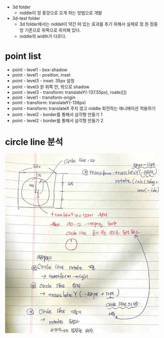 - 3d folder
  - niddle이 정 중앙으로 오게 하는 방법으로 개발
- 3d-test folder
  - 3d folder에서는 niddel이 약간 떠 있는 효과를 추기 위해서 실제로 정 원 정중앙 기준으로 위쪽으로 위치해 있다.
  - niddle의 width가 다르다.

# point list

- point - level1 - box-shadow
- point - level1 - position, inset
- point - level3 - inset: 35px 설정
- point - level3 원 위쪽 안, 밖으로 shadow
- point - level3 - transform: translateY(-137.55px), roate([])
- point - level1 - transform-origin
- point - transform: translateY(-138px)
- point - transform: translateX 주지 않고 niddle 회전하는 애니메이션 적용하기
- point - level2 - border를 통해서 삼각형 만들기 1
- point - level2 - border를 통해서 삼각형 만들기 2

# circle line 분석

![](img/2022-03-20-15-38-51.png)
